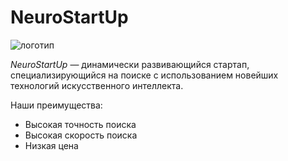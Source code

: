 # NeuroStartUp

![логотип](https://raw.githubusercontent.com/netology-ds-team/git-homeworks/main/1_self/logo.png)

*NeuroStartUp* — динамически развивающийся стартап, специализирующийся на поиске с использованием новейших технологий искусственного интеллекта.

Наши преимущества:

* Высокая точность поиска
* Высокая скорость поиска
* Низкая цена
